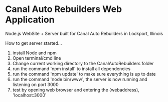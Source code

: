 # Canal Auto Rebuilders Web Application
Node.js WebSite + Server built for Canal Auto Rebuilders in Lockport, Illinois

How to get server started...

1. install Node and npm
2. Open terminal/cmd line
3. Change current working directory to the CanalAutoRebuilders folder
4. run the command 'npm install' to install all dependencies
5. run the command 'npm update' to make sure everything is up to date
6. run the command 'node bin/www', the server is now running and listening on port 3000
7. test by opening web browser and entering the (webaddress), 'localhost:3000'
